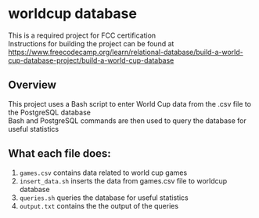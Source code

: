 # worldcup database

This is a required project for FCC certification\
Instructions for building the project can be found at https://www.freecodecamp.org/learn/relational-database/build-a-world-cup-database-project/build-a-world-cup-database

## Overview

This project uses a Bash script to enter World Cup data from  the .csv file to the PostgreSQL database\
Bash and PostgreSQL commands are then used to query the database for useful statistics

## What each file does:

1. `games.csv` contains data related to world cup games
2. `insert_data.sh` inserts the data from games.csv file to worldcup database
3. `queries.sh` queries the database for useful statistics
4. `output.txt` contains the the output of the queries